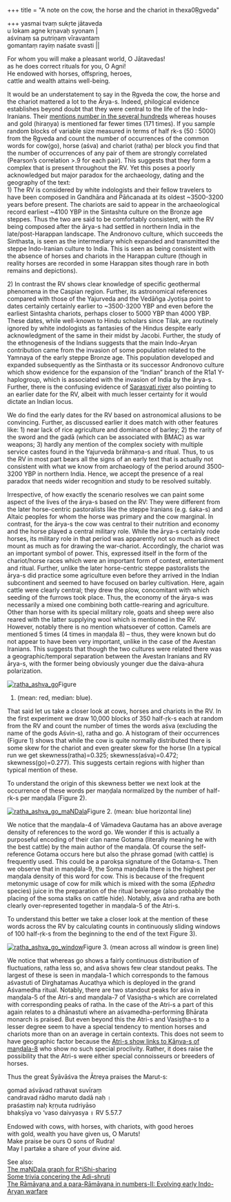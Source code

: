 +++
title = "A note on the cow, the horse and the chariot in thexa0Ṛgveda"

+++
yasmai tvaṃ sukṛte jātaveda  
u lokam agne kṛṇavaḥ syonam |  
aśvinaṃ sa putriṇaṃ vīravantaṃ  
gomantaṃ rayiṃ naśate svasti ||

For whom you will make a pleasant world, O Jātavedas\!  
as he does correct rituals for you, O Agni\!  
He endowed with horses, offspring, heroes,  
cattle and wealth attains well-being.

It would be an understatement to say in the Ṛgveda the cow, the horse
and the chariot mattered a lot to the Ārya-s. Indeed, philogical
evidence establishes beyond doubt that they were central to the life of
the Indo-Iranians. Their [mentions number in the several
hundreds](https://manasataramgini.wordpress.com/2017/07/16/the-ramaya%e1%b9%87a-and-a-para-ramaya%e1%b9%87a-in-numbers-ii-evolving-early-indo-aryan-warfare/)
whereas houses and gold (hiraṇya) is mentioned far fewer times (171
times). If you sample random blocks of variable size measured in terms
of half ṛk-s (50 : 5000) from the Ṛgveda and count the number of
occurrences of the common words for cow(go), horse (aśva) and chariot
(ratha) per block you find that the number of occurrences of any pair of
them are strongly correlated (Pearson’s correlation \>.9 for each pair).
This suggests that they form a complex that is present throughout the
RV. Yet this poses a poorly acknowledged but major paradox for the
archaeology, dating and the geography of the text:  
1\) The RV is considered by white indologists and their fellow travelers
to have been composed in Gandhāra and Pāñcanada at its oldest
\~3500-3200 years before present. The chariots are said to appear in the
archaeological record earliest \~4100 YBP in the Sintashta culture on
the Bronze age steppes. Thus the two are said to be comfortably
consistent, with the RV being composed after the ārya-s had settled in
northern India in the late/post-Harappan landscape. The Andronovo
culture, which succeeds the Sinthasta, is seen as the intermediary which
expanded and transmitted the steppe Indo-Iranian culture to India. This
is seen as being consistent with the absence of horses and chariots in
the Harappan culture (though in reality horses are recorded in some
Harappan sites though rare in both remains and depictions).

2\) In contrast the RV shows clear knowledge of specific geothermal
phenomena in the Caspian region. Further, its astronomical references
compared with those of the Yajurveda and the Vedāñga Jyotiṣa point to
dates certainly certainly earlier to \~3500-3200 YBP and even before the
earliest Sintashta chariots, perhaps closer to 5000 YBP than 4000 YBP.
These dates, while well-known to Hindu scholars since Tilak, are
routinely ignored by white indologists as fantasies of the Hindus
despite early acknowledgment of the same in their midst by Jacobi.
Further, the study of the ethnogenesis of the Indians suggests that the
main Indo-Aryan contribution came from the invasion of some population
related to the Yamnaya of the early steppe Bronze age. This population
developed and expanded subsequently as the Sinthasta or its successor
Andronovo culture which show evidence for the expansion of the “Indian”
branch of the R1a1 Y-haplogroup, which is associated with the invasion
of India by the ārya-s. Further, there is the confusing evidence of
[Sarasvati
river](https://manasataramgini.wordpress.com/2012/06/03/sarasvati-the-devi-and-the-sarasvati-the-nadi/)
also pointing to an earlier date for the RV, albeit with much lesser
certainty for it would dictate an Indian locus.

We do find the early dates for the RV based on astronomical allusions to
be convincing. Further, as discussed earlier it does match with other
features like: 1) near lack of rice agriculture and dominance of barley;
2) the rarity of the sword and the gadā (which can be associated with
BMAC) as war weapons; 3) hardly any mention of the complex society with
multiple service castes found in the Yajurveda brāhmaṇa-s and ritual.
Thus, to us the RV in most part bears all the signs of an early text
that is actually not consistent with what we know from archaeology of
the period around 3500-3200 YBP in northern India. Hence, we accept the
presence of a real paradox that needs wider recognition and study to be
resolved suitably.

Irrespective, of how exactly the scenario resolves we can paint some
aspect of the lives of the ārya-s based on the RV: They were different
from the later horse-centric pastoralists like the steppe Iranians (e.g.
śaka-s) and Altaic peoples for whom the horse was primary and the cow
marginal. In contrast, for the ārya-s the cow was central to their
nutrition and economy and the horse played a central military role.
While the ārya-s certainly rode horses, its military role in that period
was apparently not so much as direct mount as much as for drawing the
war-chariot. Accordingly, the chariot was an important symbol of power.
This, expressed itself in the form of the chariot/horse races which were
an important form of contest, entertainment and ritual. Further, unlike
the later horse-centric steppe pastoralists the ārya-s did practice some
agriculture even before they arrived in the Indian subcontinent and
seemed to have focused on barley cultivation. Here, again cattle were
clearly central; they drew the plow, concomitant with which seeding of
the furrows took place. Thus, the economy of the ārya-s was necessarily
a mixed one combining both cattle-rearing and agriculture. Other than
horse with its special military role, goats and sheep were also reared
with the latter supplying wool which is mentioned in the RV. However,
notably there is no mention whatsoever of cotton. Camels are mentioned 5
times (4 times in maṇḍala 8) – thus, they were known but do not appear
to have been very important, unlike in the case of the Avestan Iranians.
This suggests that though the two cultures were related there was a
geographic/temporal separation between the Avestan Iranians and RV
ārya-s, with the former being obviously younger due the daiva-ahura
polarization.

[![ratha\_ashva\_go](https://manasataramgini.files.wordpress.com/2017/08/ratha_ashva_go.png?w=616&h=1232)](https://manasataramgini.files.wordpress.com/2017/08/ratha_ashva_go.png)Figure
1. (mean: red, median: blue).

That said let us take a closer look at cows, horses and chariots in the
RV. In the first experiment we draw 10,000 blocks of 350 half-ṛk-s each
at random from the RV and count the number of times the words aśva
(excluding the name of the gods Aśvin-s), ratha and go. A histogram of
their occurrences (Figure 1) shows that while the cow is quite normally
distributed there is some skew for the chariot and even greater skew for
the horse (In a typical run we get skewness(ratha)=0.325;
skewness(aśva)=0.472; skewness(go)=0.277). This suggests certain
regions with higher than typical mention of these.

To understand the origin of this skewness better we next look at the
occurrence of these words per maṇḍala normalized by the number of
half-ṛk-s per maṇḍala (Figure 2).

[![ratha\_ashva\_go\_maNDala](https://manasataramgini.files.wordpress.com/2017/08/ratha_ashva_go_mandala.png?w=626&h=835)](https://manasataramgini.files.wordpress.com/2017/08/ratha_ashva_go_mandala.png)Figure
2. (mean: blue horizontal line)

We notice that the maṇḍala-4 of Vāmadeva Gautama has an above average
density of references to the word go. We wonder if this is actually a
purposeful encoding of their clan name Gotama (literally meaning he with
the best cattle) by the main author of the maṇḍala. Of course the
self-reference Gotama occurs here but also the phrase gomad (with
cattle) is frequently used. This could be a parokṣa signature of the
Gotama-s. Then we observe that in maṇḍala-9, the Soma maṇḍala there is
the highest per maṇḍala density of this word for cow. This is because of
the frequent metonymic usage of cow for milk which is mixed with the
soma (*Ephedra* species) juice in the preparation of the ritual beverage
(also probably the placing of the soma stalks on cattle hide). Notably,
aśva and ratha are both clearly over-represented together in maṇḍala-5
of the Atri-s.

To understand this better we take a closer look at the mention of these
words across the RV by calculating counts in continuously sliding
windows of 100 half-ṛk-s from the beginning to the end of the text
Figure 3).

[![ratha\_ashva\_go\_window](https://manasataramgini.files.wordpress.com/2017/08/ratha_ashva_go_window.png?w=636&h=848)](https://manasataramgini.files.wordpress.com/2017/08/ratha_ashva_go_window.png)Figure
3. (mean across all window is green line)

We notice that whereas go shows a fairly continuous distribution of
fluctuations, ratha less so, and aśva shows few clear standout peaks.
The largest of these is seen in maṇḍala-1 which corresponds to the
famous aśvastuti of Dirghatamas Aucathya which is deployed in the grand
Aśvamedha ritual. Notably, there are two standout peaks for aśva in
maṇḍala-5 of the Atri-s and maṇḍala-7 of Vasiṣṭha-s which are
correlated with corresponding peaks of ratha. In the case of the Atri-s
a part of this again relates to a dhānastuti where an
aśvamedha-performing Bhārata monarch is praised. But even beyond this
the Atri-s and Vasiṣṭha-s to a lesser degree seem to have a special
tendency to mention horses and chariots more than on an average in
certain contexts. This does not seem to have geographic factor because
the [Atri-s show links to Kāṇva-s of
maṇḍala-8](https://manasataramgini.wordpress.com/2007/10/27/the-mandala-graph-for-rishi-sharing/)
who show no such special proclivity. Rather, it does raise the
possibility that the Atri-s were either special connoisseurs or breeders
of horses.

Thus the great Śyāvāśva the Ātreya praises the Marut-s:

gomad aśvāvad rathavat suvīraṃ  
candravad rādho maruto dadā naḥ ।  
praśastiṃ naḥ kṛṇuta rudriyāso  
bhakṣīya vo ‘vaso daivyasya ॥ RV 5.57.7

Endowed with cows, with horses, with chariots, with good heroes  
with gold, wealth you have given us, O Maruts\!  
Make praise be ours O sons of Rudra\!  
May I partake a share of your divine aid.

See also:  
[The maNDala graph
for R^iShi-sharing](https://manasataramgini.wordpress.com/2007/10/27/the-mandala-graph-for-rishi-sharing/)  
[Some trivia concering
the Adi-shruti](https://manasataramgini.wordpress.com/2009/02/08/some-trivia-concering-the-adi-shruti/)  
[The Rāmāyaṇa and a para-Rāmāyaṇa in numbers-II: Evolving early
Indo-Aryan
warfare](https://manasataramgini.wordpress.com/2017/07/16/the-ramaya%e1%b9%87a-and-a-para-ramaya%e1%b9%87a-in-numbers-ii-evolving-early-indo-aryan-warfare/)
